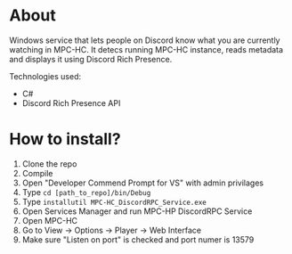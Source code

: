 # About
Windows service that lets people on Discord know what you are currently watching in MPC-HC. It detecs running MPC-HC instance, reads metadata and displays it using Discord Rich Presence.

Technologies used:
* C#
* Discord Rich Presence API

# How to install?

1. Clone the repo
2. Compile
3. Open "Developer Commend Prompt for VS" with admin privilages
4. Type `cd [path_to_repo]/bin/Debug`
5. Type `installutil MPC-HC_DiscordRPC_Service.exe`
6. Open Services Manager and run MPC-HP DiscordRPC Service
7. Open MPC-HC
8. Go to View -> Options -> Player -> Web Interface
9. Make sure "Listen on port" is checked and port numer is 13579
